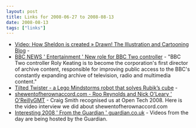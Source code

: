 ```yaml
---
layout: post
title: Links for 2008-06-27 to 2008-08-13
date: 2008-08-13
tags: ["links"]
---
```


*   [Video: How Sheldon is created &raquo; Drawn! The Illustration and Cartooning Blog](http://drawn.ca/2008/08/13/video-how-sheldon-is-created/) -
*   [BBC NEWS ' Entertainment ' New role for BBC Two controller](http://news.bbc.co.uk/1/hi/entertainment/7519123.stm) - "BBC Two controller Roly Keating is to become the corporation&#39;s first director of archive content, responsible for improving public access to the BBC&#39;s constantly expanding archive of television, radio and multimedia content."
*   [Tilted Twister - a Lego Mindstorms robot that solves Rubik&rsquo;s cube](http://tiltedtwister.com/index.html) -
*   [shewentofherownaccord.com - Roo Reynolds and Nick O'Leary ' O'ReillyGMT](http://www.oreillygmt.co.uk/2008/07/shewentofherown.html) - Craig Smith recognised us at Open Tech 2008. Here is the video interview we did about shewentofherownaccord.com
*   [Interesting 2008 ' From the Guardian ' guardian.co.uk](http://www.guardian.co.uk/theguardian/series/interesting2008) - Videos from the day are being hosted by the Guardian.